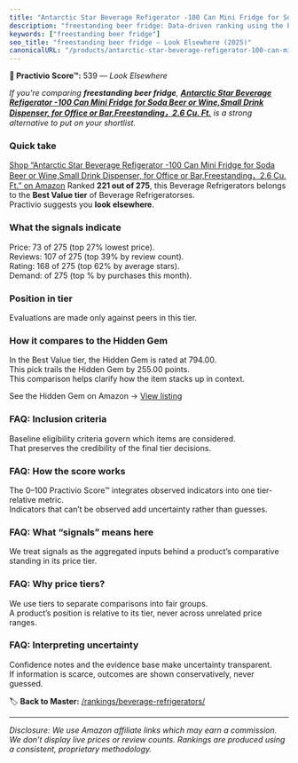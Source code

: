 ```yaml
---
title: "Antarctic Star Beverage Refigerator -100 Can Mini Fridge for Soda Beer or Wine,Small Drink Dispenser, for Office or Bar,Freestanding，2.6 Cu. Ft."
description: "freestanding beer fridge: Data-driven ranking using the Practivio Score™. Positioned by quality, value, demand, findability, momentum."
keywords: ["freestanding beer fridge"]
seo_title: "freestanding beer fridge — Look Elsewhere (2025)"
canonicalURL: "/products/antarctic-star-beverage-refigerator-100-can-mini-fridge-for-soda-beer-or-winesmall-drink-dispenser-for-office-or-barfreestanding26-cu-ft-B08GSFYDF5/"
---
```


**🚫 Practivio Score™:** 539 — _Look Elsewhere_


*If you're comparing **freestanding beer fridge**, **[Antarctic Star Beverage Refigerator -100 Can Mini Fridge for Soda Beer or Wine,Small Drink Dispenser, for Office or Bar,Freestanding，2.6 Cu. Ft.](https://www.amazon.com/dp/B08GSFYDF5?tag=practivio-20)** is a strong alternative to put on your shortlist.*
### Quick take
[Shop “Antarctic Star Beverage Refigerator -100 Can Mini Fridge for Soda Beer or Wine,Small Drink Dispenser, for Office or Bar,Freestanding，2.6 Cu. Ft.” on Amazon](https://www.amazon.com/dp/B08GSFYDF5?tag=practivio-20)
Ranked **221 out of 275**, this Beverage Refrigerators belongs to the **Best Value tier** of Beverage Refrigeratorses.  
Practivio suggests you **look elsewhere**.

### What the signals indicate
Price: 73 of 275 (top 27% lowest price).  
Reviews: 107 of 275 (top 39% by review count).  
Rating: 168 of 275 (top 62% by average stars).  
Demand:  of 275 (top % by purchases this month).

### Position in tier
Evaluations are made only against peers in this tier.

### How it compares to the Hidden Gem
In the Best Value tier, the Hidden Gem is rated at 794.00.  
This pick trails the Hidden Gem by 255.00 points.  
This comparison helps clarify how the item stacks up in context.  

See the Hidden Gem on Amazon → [View listing](https://www.amazon.com/dp/B00IR8H55A?tag=practivio-20)

### FAQ: Inclusion criteria
Baseline eligibility criteria govern which items are considered.  
That preserves the credibility of the final tier decisions.

### FAQ: How the score works
The 0–100 Practivio Score™ integrates observed indicators into one tier-relative metric.  
Indicators that can’t be observed add uncertainty rather than guesses.

### FAQ: What “signals” means here
We treat signals as the aggregated inputs behind a product’s comparative standing in its price tier.

### FAQ: Why price tiers?
We use tiers to separate comparisons into fair groups.  
A product’s position is relative to its tier, never across unrelated price ranges.

### FAQ: Interpreting uncertainty
Confidence notes and the evidence base make uncertainty transparent.  
If information is scarce, outcomes are shown conservatively, never guessed.


🏷️ **Back to Master:** [/rankings/beverage-refrigerators/](/rankings/beverage-refrigerators/)

---
_Disclosure: We use Amazon affiliate links which may earn a commission. We don’t display live prices or review counts. Rankings are produced using a consistent, proprietary methodology._
